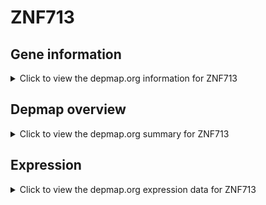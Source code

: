<h1>ZNF713</h1>

<h2>Gene information</h2>
<details>
  <summary>Click to view the depmap.org information for ZNF713</summary>
  <p><a href="https://depmap.org/portal/gene/ZNF713?tab=about" target="_BLANK">Open page in a new tab...</a></p>
  <iframe src="https://depmap.org/portal/gene/ZNF713?tab=about" style="border:none;width:100%;height:800px"></iframe>
</details>

<h2>Depmap overview</h2>
<details>
  <summary>Click to view the depmap.org summary for ZNF713</summary>
  <p><a href="https://depmap.org/portal/gene/ZNF713?tab=overview" target="_BLANK">Open page in a new tab...</a></p>
  <iframe src="https://depmap.org/portal/gene/ZNF713?tab=overview" style="border:none;width:100%;height:800px"></iframe>
</details>

<h2>Expression</h2>
<details>
  <summary>Click to view the depmap.org expression data for ZNF713</summary>
  <p><a href="https://depmap.org/portal/gene/ZNF713?tab=characterization" target="_BLANK">Open page in a new tab...</a></p>
  <iframe src="https://depmap.org/portal/gene/ZNF713?tab=characterization" style="border:none;width:100%;height:800px"></iframe>
</details>


<!--
<h2>Reactome Pathway diagram</h2>
<details>
  <summary>Click to view the Reactome pathway for ZNF713</summary>
  <p><a href="PURL" target="_BLANK">Open page in a new tab...</a></p>
  PNAME
</details>
-->


